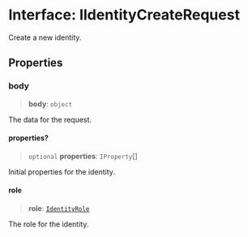 # Interface: IIdentityCreateRequest

Create a new identity.

## Properties

### body

> **body**: `object`

The data for the request.

#### properties?

> `optional` **properties**: `IProperty`[]

Initial properties for the identity.

#### role

> **role**: [`IdentityRole`](../enumerations/IdentityRole.md)

The role for the identity.
